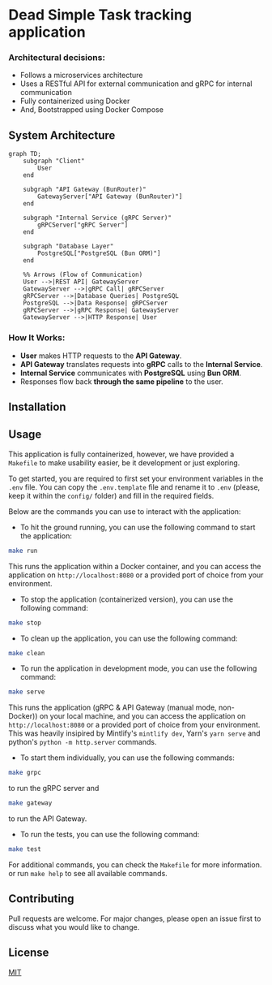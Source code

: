 # Dead Simple Task tracking application

### Architectural decisions:

- Follows a microservices architecture
- Uses a RESTful API for external communication and gRPC for internal communication
- Fully containerized using Docker
- And, Bootstrapped using Docker Compose

## System Architecture

```mermaid
graph TD;
    subgraph "Client"
        User
    end

    subgraph "API Gateway (BunRouter)"
        GatewayServer["API Gateway (BunRouter)"]
    end

    subgraph "Internal Service (gRPC Server)"
        gRPCServer["gRPC Server"]
    end

    subgraph "Database Layer"
        PostgreSQL["PostgreSQL (Bun ORM)"]
    end

    %% Arrows (Flow of Communication)
    User -->|REST API| GatewayServer
    GatewayServer -->|gRPC Call| gRPCServer
    gRPCServer -->|Database Queries| PostgreSQL
    PostgreSQL -->|Data Response| gRPCServer
    gRPCServer -->|gRPC Response| GatewayServer
    GatewayServer -->|HTTP Response| User
```

### **How It Works:**

- **User** makes HTTP requests to the **API Gateway**.
- **API Gateway** translates requests into **gRPC** calls to the **Internal Service**.
- **Internal Service** communicates with **PostgreSQL** using **Bun ORM**.
- Responses flow back **through the same pipeline** to the user.

## Installation

## Usage

This application is fully containerized, however, we have provided a `Makefile` to make usability easier, be it development or just exploring.

To get started, you are required to first set your environment variables in the `.env` file. You can copy the `.env.template` file and rename it to `.env` (please, keep it within the `config/` folder) and fill in the required fields.

Below are the commands you can use to interact with the application:

- To hit the ground running, you can use the following command to start the application:

```bash
make run
```

This runs the application within a Docker container, and you can access the application on `http://localhost:8080` or a provided port of choice
from your environment.

- To stop the application (containerized version), you can use the following command:

```bash
make stop
```

- To clean up the application, you can use the following command:

```bash
make clean
```

- To run the application in development mode, you can use the following command:

```bash
make serve
```

This runs the application (gRPC & API Gateway (manual mode, non-Docker)) on your local machine, and you can access the application on `http://localhost:8080` or a provided port of choice from your environment.
This was heavily insipired by Mintlify's `mintlify dev`, Yarn's `yarn serve` and python's `python -m http.server` commands.

- To start them individually, you can use the following commands:

```bash
make grpc
```

to run the gRPC server and

```bash
make gateway
```

to run the API Gateway.

- To run the tests, you can use the following command:

```bash
make test

```

For additional commands, you can check the `Makefile` for more information. or run `make help` to see all available commands.

## Contributing

Pull requests are welcome. For major changes, please open an issue first to discuss what you would like to change.

## License

[MIT](https://choosealicense.com/licenses/mit/)

